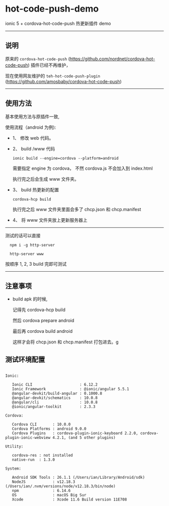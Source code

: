 # hot-code-push-demo

ionic 5 + cordova-hot-code-push 热更新插件 demo

---

## 说明

原来的 `cordova-hot-code-push` (https://github.com/nordnet/cordova-hot-code-push) 插件已经不再维护，

现在使用网友维护的 `teh-hot-code-push-plugin` (https://github.com/amosbaby/cordova-hot-code-push)

---

## 使用方法

基本使用方法与原插件一致,

使用流程（android 为例):

- 1、 修改 web 代码。

- 2、 build /www 代码

      ionic build --engine=cordova --platform=android

  需要指定 engine 为 cordova， 不然 cordova.js 不会加入到 index.html

  执行完之后会生成 www 文件夹。

- 3、 build 热更新的配置

      cordova-hcp build

  执行完之后 www 文件夹里面会多了 chcp.json 和 chcp.manifest

- 4、 将 www 文件夹放上更新服务器上

---

测试的话可以直接

      npm i -g http-server

      http-server www

按顺序 1, 2, 3 build 完即可测试

---

## 注意事项

- build apk 的时候,

  记得先 cordova-hcp build

  然后 cordova prepare android

  最后再 cordova build android

  这样才会将 chcp.json 和 chcp.manifest 打包进去。g

## 测试环境配置

```

Ionic:

   Ionic CLI                     : 6.12.2
   Ionic Framework               : @ionic/angular 5.5.1
   @angular-devkit/build-angular : 0.1000.8
   @angular-devkit/schematics    : 10.0.8
   @angular/cli                  : 10.0.8
   @ionic/angular-toolkit        : 2.3.3

Cordova:

   Cordova CLI       : 10.0.0
   Cordova Platforms : android 9.0.0
   Cordova Plugins   : cordova-plugin-ionic-keyboard 2.2.0, cordova-plugin-ionic-webview 4.2.1, (and 5 other plugins)

Utility:

   cordova-res : not installed
   native-run  : 1.3.0

System:

   Android SDK Tools : 26.1.1 (/Users/ian/Library/Android/sdk)
   NodeJS            : v12.18.3 (/Users/ian/.nvm/versions/node/v12.18.3/bin/node)
   npm               : 6.14.6
   OS                : macOS Big Sur
   Xcode             : Xcode 11.6 Build version 11E708
```
